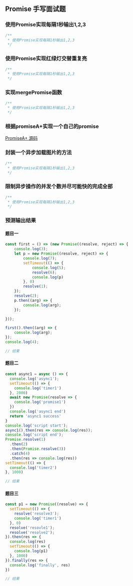 ## Promise 手写面试题

### 使用Promise实现每隔1秒输出1,2,3

```js
/**
 * 使用Promise实现每隔1秒输出1,2,3
 */

```

### 使用Promise实现红绿灯交替重复亮

```js
/**
 * 使用Promise实现每隔1秒输出1,2,3
 */

```

### 实现mergePromise函数

```js
/**
 * 使用Promise实现每隔1秒输出1,2,3
 */

```

### 根据promiseA+实现一个自己的promise

[PromiseA+ 源码](/2019/12/27/2019-08-31-es-promise/)

### 封装一个异步加载图片的方法

```js
/**
 * 使用Promise实现每隔1秒输出1,2,3
 */

```

### 限制异步操作的并发个数并尽可能快的完成全部

```js
/**
 * 使用Promise实现每隔1秒输出1,2,3
 */

```

### 预测输出结果

#### 题目一

```js
const first = () => (new Promise((resolve, reject) => {
    console.log(3);
    let p = new Promise((resolve, reject) => {
        console.log(7);
        setTimeout(() => {
            console.log(5);
            resolve(6);
          	console.log(p)
        }, 0)
        resolve(1);
    });
    resolve(2);
    p.then((arg) => {
        console.log(arg);
    });

}));

first().then((arg) => {
    console.log(arg);
});
console.log(4);

// 结果
```

#### 题目二

```js
const async1 = async () => {
  console.log('async1');
  setTimeout(() => {
    console.log('timer1')
  }, 2000)
  await new Promise(resolve => {
    console.log('promise1')
  })
  console.log('async1 end')
  return 'async1 success'
} 
console.log('script start');
async1().then(res => console.log(res));
console.log('script end');
Promise.resolve(1)
  .then(2)
  .then(Promise.resolve(3))
  .catch(4)
  .then(res => console.log(res))
setTimeout(() => {
  console.log('timer2')
}, 1000)

// 结果
```

#### 题目三

```js
const p1 = new Promise((resolve) => {
  setTimeout(() => {
    resolve('resolve3');
    console.log('timer1')
  }, 0)
  resolve('resovle1');
  resolve('resolve2');
}).then(res => {
  console.log(res)
  setTimeout(() => {
    console.log(p1)
  }, 1000)
}).finally(res => {
  console.log('finally', res)
})

// 结果
```